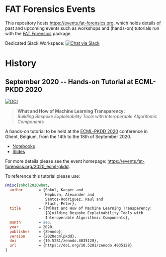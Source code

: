 # FAT Forensics Events #
This repository hosts <https://events.fat-forensics.org>, which holds details
of past and upcoming events such as workshops and (hands-on) tutorials run with
the [FAT Forensics](https://fat-forensics.org) package.

Dedicated Slack Workspace:
[![Chat via Slack](https://img.shields.io/badge/slack-FAT%20Forensics%20events-yellow.svg?logo=slack)](https://fatforensicsevents.slack.com/)

# History #

## September 2020 -- Hands-on Tutorial at ECML-PKDD 2020 ##

[![DOI](https://zenodo.org/badge/DOI/10.5281/zenodo.4035128.svg)](https://doi.org/10.5281/zenodo.4035128)

> **What and How of Machine Learning Transparency:**  
  *Building Bespoke Explainability Tools with Interoperable Algorithmic Components*

A hands-on tutorial to be held at the [ECML-PKDD 2020](https://ecmlpkdd2020.net/)
conference in Ghent, Belgium, from the 14th to the 18th of September 2020.

* [Notebooks](resources/2020_ecml-pkdd/notebooks/)
* [Slides](resources/2020_ecml-pkdd/slides/)

For more details please see the event homepage:
<https://events.fat-forensics.org/2020_ecml-pkdd>.

To reference this tutorial please use:
```bibtex
@misc{sokol2020what,
  author       = {Sokol, Kacper and
                  Hepburn, Alexander and
                  Santos-Rodriguez, Raul and
                  Flach, Peter},
  title        = {{W}hat and How of Machine Learning Transparency:
                  {B}uilding Bespoke Explainability Tools with
                  Interoperable Algorithmic Components},
  month        = sep,
  year         = 2020,
  publisher    = {Zenodo},
  version      = {2020ecmlpkdd},
  doi          = {10.5281/zenodo.4035128},
  url          = {https://doi.org/10.5281/zenodo.4035128}
}
```
